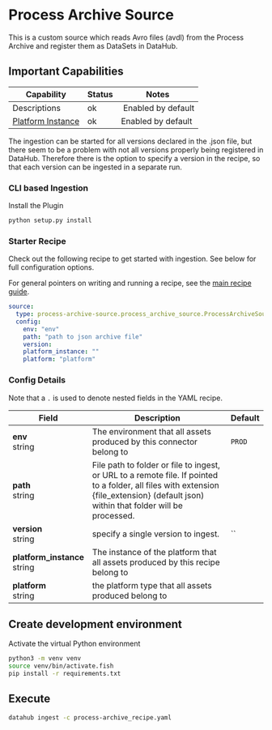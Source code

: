 # Process Archive Source

This is a custom source which reads Avro files (avdl) from the Process Archive and register them as DataSets in DataHub.

## Important Capabilities

| Capability | Status | Notes |
|-------|-------------|--------|
| Descriptions | ok | Enabled by default | 
| [Platform Instance](https://datahubproject.io/docs/platform-instances) | ok | Enabled by default |

The ingestion can be started for all versions declared in the <archive-type>.json file, but there seem to be a problem with not all versions properly being registered in DataHub. Therefore there is the option to specify a version in the recipe, so that each version can be ingested in a separate run. 

### CLI based Ingestion

Install the Plugin

```bash
python setup.py install
```

### Starter Recipe

Check out the following recipe to get started with ingestion. See below for full configuration options. 

For general pointers on writing and running a recipe, see the [main recipe guide](https://datahubproject.io/docs/metadata-ingestion#recipes).

```yaml
source:
  type: process-archive-source.process_archive_source.ProcessArchiveSource
  config:
    env: "env"
    path: "path to json archive file"
    version:
    platform_instance: ""
    platform: "platform"
```

### Config Details

Note that a `.` is used to denote nested fields in the YAML recipe.

| Field | Description | Default |
|-------|-------------|---------|
| **env** <br>string | The environment that all assets produced by this connector belong to | `PROD` 
| **path** <br>string | File path to folder or file to ingest, or URL to a remote file. If pointed to a folder, all files with extension {file_extension} (default json) within that folder will be processed. |
| **version** <br>string | specify a single version to ingest.  |``|
| **platform_instance** <br>string | The instance of the platform that all assets produced by this recipe belong to |
| **platform** <br>string | the platform type that all assets produced belong to |  |

## Create development environment

Activate the virtual Python environment

```bash
python3 -m venv venv
source venv/bin/activate.fish
pip install -r requirements.txt
```

## Execute

```bash
datahub ingest -c process-archive_recipe.yaml
```